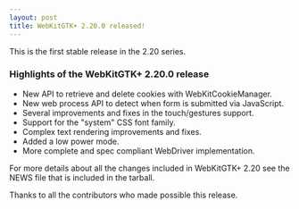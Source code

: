 ```yaml
---
layout: post
title: WebKitGTK+ 2.20.0 released!
---
```


This is the first stable release in the 2.20 series.

### Highlights of the WebKitGTK+ 2.20.0 release

 - New API to retrieve and delete cookies with WebKitCookieManager.
 - New web process API to detect when form is submitted via JavaScript.
 - Several improvements and fixes in the touch/gestures support.
 - Support for the "system" CSS font family.
 - Complex text rendering improvements and fixes.
 - Added a low power mode.
 - More complete and spec compliant WebDriver implementation.

For more details about all the changes included in WebKitGTK+ 2.20 see
the NEWS file that is included in the tarball.

Thanks to all the contributors who made possible this release.
